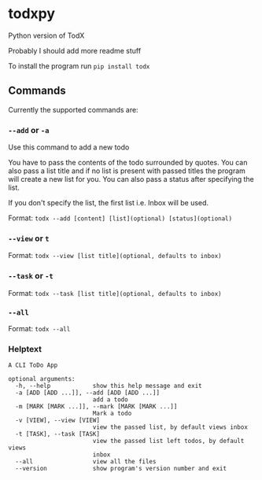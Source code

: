# todxpy
Python version of TodX

Probably I should add more readme stuff

To install the program run `pip install todx`


## Commands

Currently the supported commands are:

### `--add` or `-a`

Use this command to add a new todo

You have to pass the contents of the todo surrounded by quotes. You can also pass a list title and if no list is present with passed titles the program will create a new list for you. You can also pass a status after specifying the list.

If you don't specify the list, the first list i.e. Inbox will be used.

Format: `todx --add [content] [list](optional) [status](optional)`

### `--view` or `t`

Format: `todx --view [list title](optional, defaults to inbox)`

### `--task` or `-t`

Format: `todx --task [list title](optional, defaults to inbox)`

### `--all`

Format: `todx --all`


### Helptext
```
A CLI ToDo App

optional arguments:
  -h, --help            show this help message and exit
  -a [ADD [ADD ...]], --add [ADD [ADD ...]]
                        add a todo
  -m [MARK [MARK ...]], --mark [MARK [MARK ...]]
                        Mark a todo
  -v [VIEW], --view [VIEW]
                        view the passed list, by default views inbox
  -t [TASK], --task [TASK]
                        view the passed list left todos, by default views
                        inbox
  --all                 view all the files
  --version             show program's version number and exit
```
